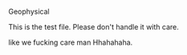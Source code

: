  Geophysical

This is the test file. Please don't handle it with care.

like we fucking care man Hhahahaha.

